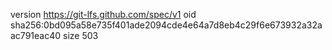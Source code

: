 version https://git-lfs.github.com/spec/v1
oid sha256:0bd095a58e735f401ade2094cde4e64a7d8eb4c29f6e673932a32aac791eac40
size 503
